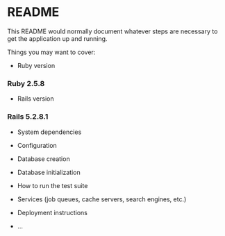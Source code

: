 # README

This README would normally document whatever steps are necessary to get the
application up and running.

Things you may want to cover:

* Ruby version 
### Ruby 2.5.8

* Rails version
### Rails 5.2.8.1

* System dependencies

* Configuration

* Database creation

* Database initialization

* How to run the test suite

* Services (job queues, cache servers, search engines, etc.)

* Deployment instructions

* ...
